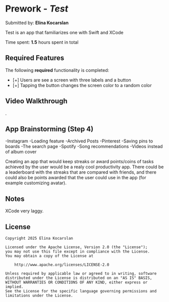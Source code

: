 # Prework - *Test*

Submitted by: **Elina Kocarslan**

Test is an app that familiarizes one with Swift and XCode

Time spent: **1.5** hours spent in total

## Required Features

The following **required** functionality is completed:

- [+] Users are see a screen with three labels and a button
- [+] Tapping the button changes the screen color to a random color

## Video Walkthrough

[](https://imagekit.io/tools/asset-public-link?detail=%7B%22name%22%3A%22Kapture%202025-05-05%20at%2000.16.16.gif%22%2C%22type%22%3A%22image%2Fgif%22%2C%22signedurl_expire%22%3A%222028-05-04T04%3A27%3A55.442Z%22%2C%22signedUrl%22%3A%22https%3A%2F%2Fmedia-hosting.imagekit.io%2F742ee91885154dfa%2FKapture%25202025-05-05%2520at%252000.16.16.gif%3FExpires%3D1841027275%26Key-Pair-Id%3DK2ZIVPTIP2VGHC%26Signature%3DRCx35~i5vnFylKBlyeH18Zz9SkQ4-c0rgSOfPXv5-e-XjlmaBiZyYp5YhF4goqT63GXE92t03NGVRGaIK8ifoO~tn7XKaMZzhfSXS3rqyu1ZsXa8Lv5A6Kzqd2DXIly9dB~vLrCrIRaYfwpt6XYpMWXzAcFvtpXWso5OJfGzLkx3r8yp-Mge1X3Olju8ooL72dzUqrv0Qwm4A5gNVU5mrjrbwzw8ij5mF~NYMjl22bAtprfQsuN7ahlNZOdQY3Yzl2efKH3bFbw~b~maJpc5Bkc~uOeXUVeBwytabjcLGMbxYV82Nd2my6E~3sBAgNEbl~-i41nTBdWouxNp6ize8A__%22%7D) .

## App Brainstorming (Step 4)
-Instagram
  -Loading feature
  -Archived Posts
-Pinterest
  -Saving pins to boards
  -The search page
-Spotify
  -Song recommendations
  -Videos instead of album cover

Creating an app that would keep streaks or award points/coins of tasks achieved by the user would be a realy cool productivity app. There could be a leaderboard with the streaks that are compared with friends, and there could also be points awarded that the user could use in the app (for example customizing avatar).

## Notes

XCode very laggy.

## License

    Copyright 2025 Elina Kocarslan

    Licensed under the Apache License, Version 2.0 (the "License");
    you may not use this file except in compliance with the License.
    You may obtain a copy of the License at

        http://www.apache.org/licenses/LICENSE-2.0

    Unless required by applicable law or agreed to in writing, software
    distributed under the License is distributed on an "AS IS" BASIS,
    WITHOUT WARRANTIES OR CONDITIONS OF ANY KIND, either express or implied.
    See the License for the specific language governing permissions and
    limitations under the License.
